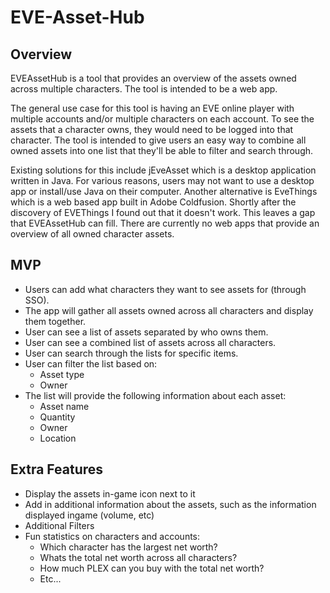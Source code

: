 # EVE-Asset-Hub
## Overview
EVEAssetHub is a tool that provides an overview of the assets owned across multiple characters. The tool is intended to be a web app.

The general use case for this tool is having an EVE online player with multiple accounts and/or multiple characters on each account. To see the assets that a character owns, they would need to be logged into that character. The tool is intended to give users an easy way to combine all owned assets into one list that they'll be able to filter and search through.

Existing solutions for this include jEveAsset which is a desktop application written in Java. For various reasons, users may not want to use a desktop app or install/use Java on their computer. Another alternative is EveThings which is a web based app built in Adobe Coldfusion. Shortly after the discovery of EVEThings I found out that it doesn't work. This leaves a gap that EVEAssetHub can fill. There are currently no web apps that provide an overview of all owned character assets.

## MVP
- Users can add what characters they want to see assets for (through SSO).
- The app will gather all assets owned across all characters and display them together.
- User can see a list of assets separated by who owns them.
- User can see a combined list of assets across all characters.
- User can search through the lists for specific items.
- User can filter the list based on:
    - Asset type
    - Owner
- The list will provide the following information about each asset:
    - Asset name
    - Quantity
    - Owner
    - Location

## Extra Features
- Display the assets in-game icon next to it
- Add in additional information about the assets, such as the information displayed ingame (volume, etc)
- Additional Filters
- Fun statistics on characters and accounts:
    - Which character has the largest net worth?
    - Whats the total net worth across all characters?
    - How much PLEX can you buy with the total net worth?
    - Etc...